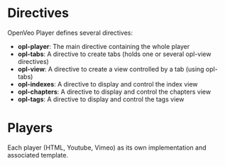 # Directives

OpenVeo Player defines several directives:

- **opl-player**: The main directive containing the whole player
- **opl-tabs**: A directive to create tabs (holds one or several opl-view directives)
- **opl-view**: A directive to create a view controlled by a tab (using opl-tabs)
- **opl-indexes**: A directive to display and control the index view
- **opl-chapters**: A directive to display and control the chapters view
- **opl-tags**: A directive to display and control the tags view

# Players

Each player (HTML, Youtube, Vimeo) as its own implementation and associated template.
